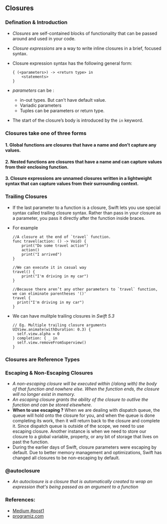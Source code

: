 ## Closures

### Defination & Introduction
- *Closures* are self-contained blocks of functionality that can be passed around and used in your code.
- *Closure expressions* are a way to write inline closures in a brief, focused syntax.
- Closure expression syntax has the following general form:
  ```
  { (<parameters>) -> <return type> in
      <statements>
  }
  ```
- *parameters* can be : 
  - in-out types. But can't have default value.
  - Variadic parameters
  - Tuples can be parameters or return type.
  
- The start of the closure’s body is introduced by the `in` keyword.


### Closures take one of three forms
#### 1. Global functions are closures that have a name and don’t capture any values.
#### 2. Nested functions are closures that have a name and can capture values from their enclosing function.
#### 3. Closure expressions are unnamed closures written in a lightweight syntax that can capture values from their surrounding context.

### Trailing Closures
- If the last parameter to a function is a closure, Swift lets you use special syntax called trailing closure syntax. Rather than pass in your closure as a parameter, you pass it directly after the function inside braces.

- For example
    ```
    //A closure at the end of `travel` function. 
    func travel(action: () -> Void) {
        print("Do some travel action")
        action()
        print("I arrived")
    }
    
    //We can execute it in casual way
    travel() {
        print("I'm driving in my car")
    }
    
    //Because there aren’t any other parameters to `travel` function, we can eliminate parentheses '()' 
    travel {
      print("I'm driving in my car")
    }
    ```
- We can have mulitple trailing closures in *Swift 5.3*
    ```
    // Eg. Multiple trailing closure arguments
    UIView.animate(withDuration: 0.3) {
      self.view.alpha = 0
    } completion: { _ in
      self.view.removeFromSuperview()
    }
    ```

### Closures are Reference Types

### Escaping & Non-Escaping Closures
-  *A non-escaping closure will be executed within (/along with) the body of that function and nowhere else. When the function ends, the closure will no longer exist in memory.*
- *An escaping closure grants the ability of the closure to outlive the function and can be stored elsewhere.*
- **When to use escaping ?** When we are dealing with dispatch queue, the queue will hold onto the closure for you, and when the queue is done completing its work, then it will return back to the closure and complete it. Since dispatch queue is outside of the scope, we need to use escaping closure. Another instance is when we need to store our closure to a global variable, property, or any bit of storage that lives on past the function.
- During the earlier days of Swift, closure parameters were escaping by default. Due to better memory management and optimizations, Swift has changed all closures to be non-escaping by default.

### @autoclosure
- *An autoclosure is a closure that is automatically created to wrap an expression that's being passed as an argument to a function*

### References:
- [Medium #post1](https://medium.com/swift-india/functional-swift-closures-67459b812d0)
- [programiz.com](https://www.programiz.com/swift-programming/closures)
